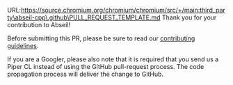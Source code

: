 URL:https://source.chromium.org/chromium/chromium/src/+/main:third_party\abseil-cpp\.github\PULL_REQUEST_TEMPLATE.md
Thank you for your contribution to Abseil!

Before submitting this PR, please be sure to read our [contributing
guidelines](https://github.com/abseil/abseil-cpp/blob/master/CONTRIBUTING.md).

If you are a Googler, please also note that it is required that you send us a
Piper CL instead of using the GitHub pull-request process. The code propagation
process will deliver the change to GitHub.
